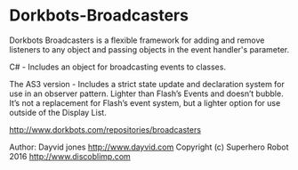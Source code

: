 Dorkbots-Broadcasters
=================

Dorkbots Broadcasters is a flexible framework for adding and remove listeners to any object and passing objects in the event handler's parameter. 

C# - Includes an object for broadcasting events to classes.

The AS3 version - Includes a strict state update and declaration system for use in an observer pattern. Lighter than Flash’s Events and doesn’t bubble. It’s not a replacement for Flash’s event system, but a lighter option for use outside of the Display List.

http://www.dorkbots.com/repositories/broadcasters

Author: Dayvid jones
http://www.dayvid.com
Copyright (c) Superhero Robot 2016
http://www.discoblimp.com